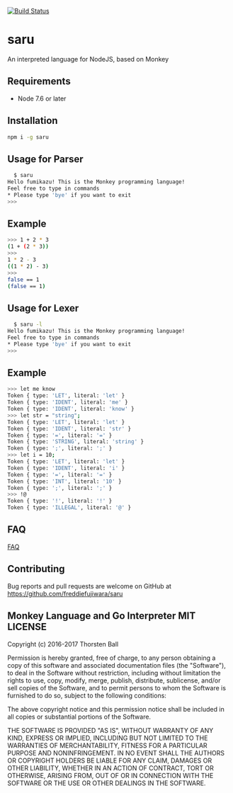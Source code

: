 [![Build Status](https://travis-ci.org/freddiefujiwara/saru.svg?branch=master)](https://travis-ci.org/freddiefujiwara/saru)
# saru
An interpreted language for NodeJS, based on Monkey

## Requirements
 - Node 7.6 or later

## Installation
```bash
npm i -g saru
```

## Usage for Parser
```bash
  $ saru
Hello fumikazu! This is the Monkey programming language!
Feel free to type in commands
* Please type 'bye' if you want to exit
>>>
```

## Example
```bash
>>> 1 + 2 * 3
(1 + (2 * 3))
>>>
1 * 2 - 3
((1 * 2) - 3)
>>>
false == 1
(false == 1)
```

## Usage for Lexer
```bash
  $ saru -l
Hello fumikazu! This is the Monkey programming language!
Feel free to type in commands
* Please type 'bye' if you want to exit
>>>
```

## Example
```bash
>>> let me know
Token { type: 'LET', literal: 'let' }
Token { type: 'IDENT', literal: 'me' }
Token { type: 'IDENT', literal: 'know' }
>>> let str = "string";
Token { type: 'LET', literal: 'let' }
Token { type: 'IDENT', literal: 'str' }
Token { type: '=', literal: '=' }
Token { type: 'STRING', literal: 'string' }
Token { type: ';', literal: ';' }
>>> let i = 10;
Token { type: 'LET', literal: 'let' }
Token { type: 'IDENT', literal: 'i' }
Token { type: '=', literal: '=' }
Token { type: 'INT', literal: '10' }
Token { type: ';', literal: ';' }
>>> !@
Token { type: '!', literal: '!' }
Token { type: 'ILLEGAL', literal: '@' }
```

## FAQ
[FAQ](https://github.com/freddiefujiwara/saru/wiki/FAQ)

## Contributing
Bug reports and pull requests are welcome on GitHub at https://github.com/freddiefujiwara/saru

## Monkey Language and Go Interpreter MIT LICENSE

Copyright (c) 2016-2017 Thorsten Ball

Permission is hereby granted, free of charge, to any person obtaining a copy
of this software and associated documentation files (the "Software"), to deal
in the Software without restriction, including without limitation the rights
to use, copy, modify, merge, publish, distribute, sublicense, and/or sell
copies of the Software, and to permit persons to whom the Software is
furnished to do so, subject to the following conditions:

The above copyright notice and this permission notice shall be included in all
copies or substantial portions of the Software.

THE SOFTWARE IS PROVIDED "AS IS", WITHOUT WARRANTY OF ANY KIND, EXPRESS OR
IMPLIED, INCLUDING BUT NOT LIMITED TO THE WARRANTIES OF MERCHANTABILITY,
FITNESS FOR A PARTICULAR PURPOSE AND NONINFRINGEMENT. IN NO EVENT SHALL THE
AUTHORS OR COPYRIGHT HOLDERS BE LIABLE FOR ANY CLAIM, DAMAGES OR OTHER
LIABILITY, WHETHER IN AN ACTION OF CONTRACT, TORT OR OTHERWISE, ARISING FROM,
OUT OF OR IN CONNECTION WITH THE SOFTWARE OR THE USE OR OTHER DEALINGS IN THE
SOFTWARE.
